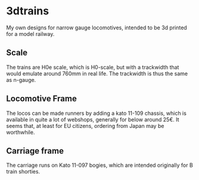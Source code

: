 # 3dtrains
My own designs for narrow gauge locomotives, intended to be 3d printed for a model railway.

## Scale
The trains are H0e scale, which is H0-scale, but with a trackwidth that would emulate around 760mm in real life. The trackwidth is thus the same as n-gauge.

## Locomotive Frame
The locos can be made runners by adding a kato 11-109 chassis, which is available in quite a lot of webshops, generally for below around 25€. It seems that, at least for EU citizens, ordering from Japan may be worthwhile.

## Carriage frame
The carriage runs on Kato 11-097 bogies, which are intended originally for B train shorties. 
